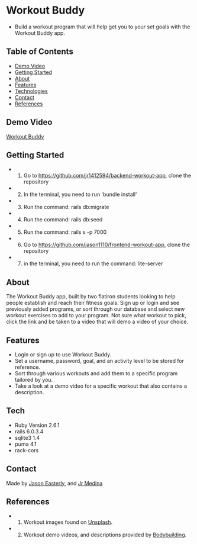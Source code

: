 
# Workout Buddy

* Build a workout program that will help get you to your set goals with the Workout Buddy app.

## Table of Contents

* [Demo Video](#demo_video)
* [Getting Started](#getting_started)
* [About](#about)                 
* [Features](#features)
* [Technologies](#technilogies)
* [Contact](#contact)
* [References](#references)

## Demo Video

[Workout Buddy](https://www.loom.com/share/494a7a707dd94e7bbee160702bbe4fa6)

## Getting Started
* 1. Go to https://github.com/jr1412594/backend-workout-app, clone the repository
* 2. In the terminal, you need to run 'bundle install'
* 3. Run the command: rails db:migrate
* 4. Run the command: rails db:seed
* 5. Run the command: rails s -p 7000
* 6. Go to https://github.com/jason1110/frontend-workout-app, clone the repository
* 7. in the terminal, you need to run the command: lite-server


## About

The Workout Buddy app, built by two flatiron students looking to help people establish and reach their fitness goals.  Sign up or login and see previously added programs, or sort through our database and select new workout exercises to add to your program.  Not sure what workout to pick, click the link and be taken to a video that will demo a video of your choice.

## Features

* Login or sign up to use Workout Buddy.
* Set a username, password, goal, and an activity level to be stored for reference.
* Sort through various workouts and add them to a specific program tailored by you.
* Take a look at a demo video for a specific workout that also contains a description.

## Tech
* Ruby Version 2.6.1
* rails 6.0.3.4
* sqlite3 1.4
* puma 4.1
* rack-cors

## Contact

Made by [Jason Easterly](https://www.linkedin.com/in/jason-e-72522990/), and [Jr Medina](https://www.linkedin.com/in/jrmedina1412/)

## References

* 1. Workout images found on [Unsplash](https://unsplash.com/).
* 2. Workout demo videos, and descriptions provided by [Bodybuilding](https://www.bodybuilding.com/). 



